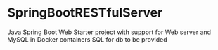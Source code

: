 # SpringBootRESTfulServer

Java Spring Boot Web Starter project with support for Web server and MySQL in Docker containers
SQL for db to be provided
